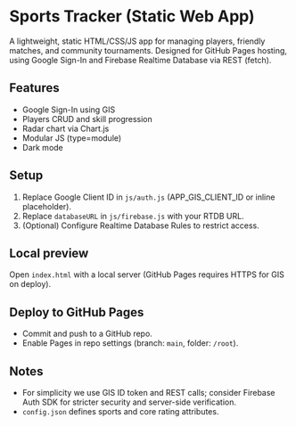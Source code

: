 # Sports Tracker (Static Web App)

A lightweight, static HTML/CSS/JS app for managing players, friendly matches, and community tournaments. Designed for GitHub Pages hosting, using Google Sign-In and Firebase Realtime Database via REST (fetch).

## Features
- Google Sign-In using GIS
- Players CRUD and skill progression
- Radar chart via Chart.js
- Modular JS (type=module)
- Dark mode

## Setup
1. Replace Google Client ID in `js/auth.js` (APP_GIS_CLIENT_ID or inline placeholder).
2. Replace `databaseURL` in `js/firebase.js` with your RTDB URL.
3. (Optional) Configure Realtime Database Rules to restrict access.

## Local preview
Open `index.html` with a local server (GitHub Pages requires HTTPS for GIS on deploy).

## Deploy to GitHub Pages
- Commit and push to a GitHub repo.
- Enable Pages in repo settings (branch: `main`, folder: `/root`).

## Notes
- For simplicity we use GIS ID token and REST calls; consider Firebase Auth SDK for stricter security and server-side verification.
- `config.json` defines sports and core rating attributes.
